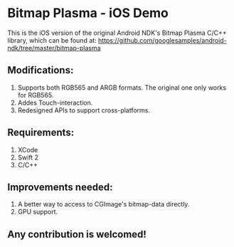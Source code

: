 # Bitmap Plasma - iOS Demo

This is the iOS version of the original Android NDK's Bitmap Plasma C/C++ library, which can be found at:
https://github.com/googlesamples/android-ndk/tree/master/bitmap-plasma

## Modifications:
1. Supports both RGB565 and ARGB formats. The original one only works for RGB565.
2. Addes Touch-interaction.
3. Redesigned APIs to support cross-platforms.

## Requirements:
1. XCode
2. Swift 2
3. C/C++

## Improvements needed:
1. A better way to access to CGImage's bitmap-data directly.
2. GPU support.

## Any contribution is welcomed!
